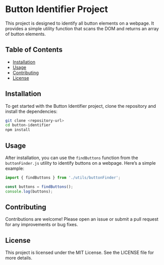 # Button Identifier Project

This project is designed to identify all button elements on a webpage. It provides a simple utility function that scans the DOM and returns an array of button elements.

## Table of Contents

- [Installation](#installation)
- [Usage](#usage)
- [Contributing](#contributing)
- [License](#license)

## Installation

To get started with the Button Identifier project, clone the repository and install the dependencies:

```bash
git clone <repository-url>
cd button-identifier
npm install
```

## Usage

After installation, you can use the `findButtons` function from the `buttonFinder.js` utility to identify buttons on a webpage. Here’s a simple example:

```javascript
import { findButtons } from './utils/buttonFinder';

const buttons = findButtons();
console.log(buttons);
```

## Contributing

Contributions are welcome! Please open an issue or submit a pull request for any improvements or bug fixes.

## License

This project is licensed under the MIT License. See the LICENSE file for more details.

